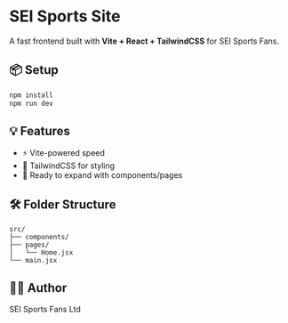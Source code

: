 # SEI Sports Site

A fast frontend built with **Vite + React + TailwindCSS** for SEI Sports Fans.

## 📦 Setup

```bash
npm install
npm run dev
```

## 💡 Features

- ⚡ Vite-powered speed
- 🎨 TailwindCSS for styling
- 🚀 Ready to expand with components/pages

## 🛠️ Folder Structure

```
src/
├── components/
├── pages/
│   └── Home.jsx
└── main.jsx
```

## 🧑‍💻 Author

SEI Sports Fans Ltd
